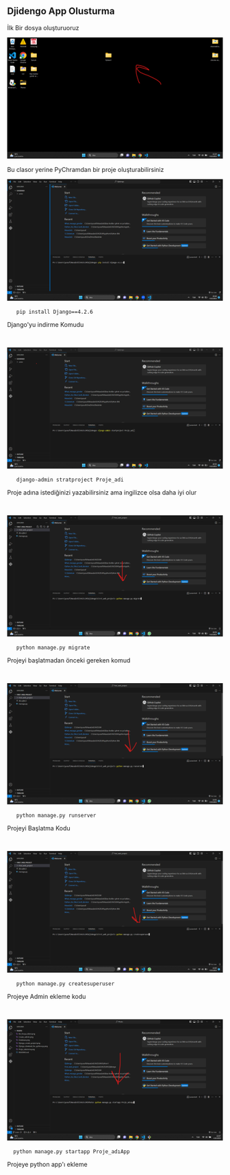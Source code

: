 ## Djidengo App Olusturma



İlk Bir  dosya oluşturuoruz



![Uygulama Ekran Görüntüsü](https://raw.githubusercontent.com/yusufmor/Photos/main/Bir_Dosya_dizini.png)

Bu clasor yerine PyChramdan bir proje oluşturabilirsiniz


![Uygulama Ekran Görüntüsü](https://raw.githubusercontent.com/yusufmor/Photos/main/Djengo_dowland_for_python.py.png)

```
   pip install Django==4.2.6 
```

Django'yu indirme Komudu

<br/>


![Uygulama Ekran Görüntüsü](https://raw.githubusercontent.com/yusufmor/Photos/main/Djengo_create_project.png)

```
   django-admin stratproject Proje_adi
```

Proje adına istediğinizi yazabilirsiniz ama ingilizce olsa daha iyi olur

<br/>


![Uygulama Ekran Görüntüsü](https://raw.githubusercontent.com/yusufmor/Photos/main/Database.png)

```
   python manage.py migrate
```

Projeyi başlatmadan önceki gereken komud


<br/>


![Uygulama Ekran Görüntüsü](https://raw.githubusercontent.com/yusufmor/Photos/main/Proje_cal%C4%B1st%C4%B1rma.png)

```
   python manage.py runserver
```

Projeyi Başlatma Kodu

<br/>


![Uygulama Ekran Görüntüsü](https://raw.githubusercontent.com/yusufmor/Photos/main/Create_admin.png)

```
   python manage.py createsuperuser
```

Projeye Admin ekleme kodu



<br/>


![Uygulama Ekran Görüntüsü](https://raw.githubusercontent.com/yusufmor/Photos/main/App.png)

```
  python manage.py startapp Proje_adıApp
```

Projeye python app'ı ekleme








